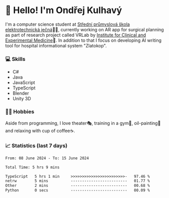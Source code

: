 # 👋 Hello! I'm Ondřej Kulhavý

I'm a computer science student at [Střední průmyslová škola elektrotechnická ječná](https://www.spsejecna.cz/)👨‍🎓, currently working on AR app for surgical planning as part of research project called VRLab by [Institute for Clinical and Experimental Medicine](https://www.ikem.cz/en/)🏥.
In addition to that I focus on developing AI writing tool for hospital informational system "Zlatokop".

### 💻 Skills
- C#
- Java
- JavaScript
- TypeScript
- Blender
- Unity 3D

### 🏋️‍♂️ Hobbies

Aside from programming, I love theater🎭, training in a gym💪, oil-painting🎨 and relaxing with cup of coffee☕.
### 📈 Statistics (last 7 days)
<!--START_SECTION:waka-->

```txt
From: 08 June 2024 - To: 15 June 2024

Total Time: 5 hrs 9 mins

TypeScript   5 hrs 1 min     >>>>>>>>>>>>>>>>>>>>>>>>-   97.46 %
netrw        5 mins          -------------------------   01.77 %
Other        2 mins          -------------------------   00.68 %
Python       0 secs          -------------------------   00.09 %
```

<!--END_SECTION:waka-->




